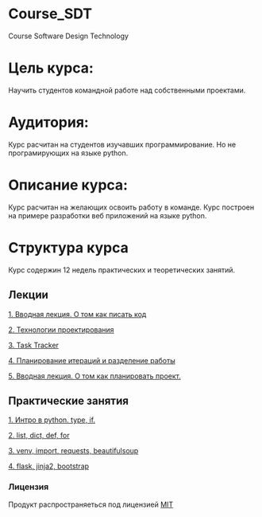 # Course_SDT
Course Software Design Technology

# Цель курса:

Научить студентов командной работе над собственными проектами.

# Аудитория:

Курс расчитан на студентов изучавших программирование. Но не програмирующих на языке python.

# Описание курса:

Курс расчитан на желающих освоить работу в команде. Курс построен на примере разработки веб приложений на языке python.

# Структура курса

Курс содержин 12 недель практических и теоретических занятий.

Лекции
-------

  [1. Вводная лекция. О том как писать код](/lections/1.intro.md)

  [2. Технологии проектирования](/lections/2.development.md)

  [3. Task Tracker](/lections/3.task_tracker.md)

  [4. Планирование итераций и разделение работы](/lections/4.planing_work.md)

  [5. Вводная лекция. О том как планировать проект.](/lections/5.planing_projects.md)

Практические занятия
--------

  [1. Интро в  python. type, if.](/lab/1.intro.md)

  [2. list, dict, def, for](/lab/2.multiple.md)

  [3. venv, import, requests, beautifulsoup](/lab/3.crawler.md)

  [4. flask, jinja2, bootstrap](/lab/4.website.md)

### Лицензия

Продукт распространяеться под лицензией [MIT](LICENSE)
